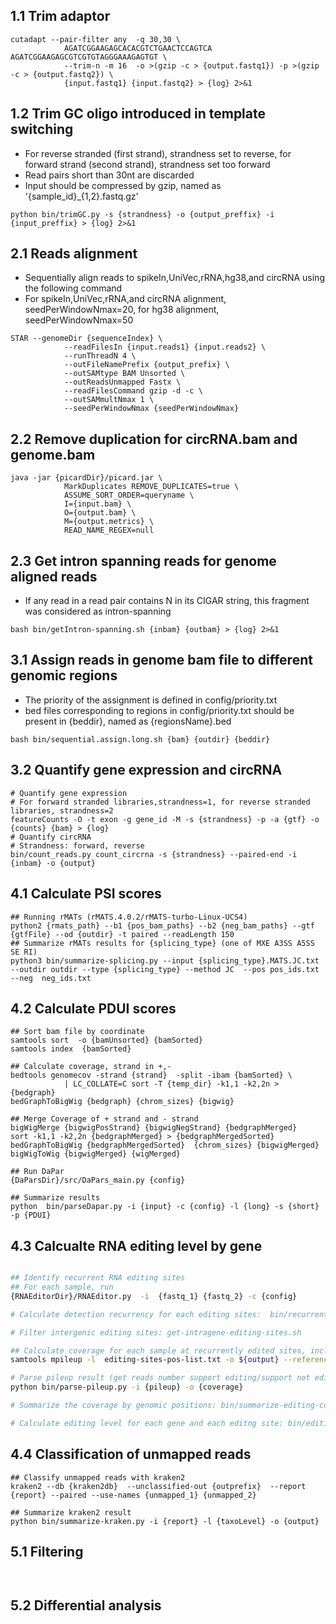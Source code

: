 ## 1.1 Trim adaptor 
```{bash}
cutadapt --pair-filter any  -q 30,30 \
            AGATCGGAAGAGCACACGTCTGAACTCCAGTCA AGATCGGAAGAGCGTCGTGTAGGGAAAGAGTGT \
            --trim-n -m 16  -o >(gzip -c > {output.fastq1}) -p >(gzip -c > {output.fastq2}) \
            {input.fastq1} {input.fastq2} > {log} 2>&1
```
## 1.2 Trim GC oligo introduced in template switching
- For reverse stranded (first strand), strandness set to reverse, for forward strand (second strand), strandness set too forward
- Read pairs short than 30nt are discarded
- Input should be compressed by gzip, named as '{sample_id}_{1,2}.fastq.gz'
```{bash}
python bin/trimGC.py -s {strandness} -o {output_preffix} -i {input_preffix} > {log} 2>&1
```

## 2.1 Reads alignment
- Sequentially align reads to spikeIn,UniVec,rRNA,hg38,and circRNA using the following command
- For spikeIn,UniVec,rRNA,and circRNA alignment, seedPerWindowNmax=20, for hg38 alignment, seedPerWindowNmax=50
```{bash}
STAR --genomeDir {sequenceIndex} \
            --readFilesIn {input.reads1} {input.reads2} \
            --runThreadN 4 \
            --outFileNamePrefix {output_prefix} \
            --outSAMtype BAM Unsorted \
            --outReadsUnmapped Fastx \
            --readFilesCommand gzip -d -c \
            --outSAMmultNmax 1 \
            --seedPerWindowNmax {seedPerWindowNmax}
```

## 2.2 Remove duplication for circRNA.bam and genome.bam
```{bash}
java -jar {picardDir}/picard.jar \
            MarkDuplicates REMOVE_DUPLICATES=true \
            ASSUME_SORT_ORDER=queryname \
            I={input.bam} \
            O={output.bam} \
            M={output.metrics} \
            READ_NAME_REGEX=null
```

## 2.3 Get intron spanning reads for genome aligned reads
- If any read in a read pair contains N in its CIGAR string, this fragment was considered as intron-spanning
```{bash}
bash bin/getIntron-spanning.sh {inbam} {outbam} > {log} 2>&1
```

## 3.1 Assign reads in genome bam file to different genomic regions
- The priority of the assignment is defined in config/priority.txt
- bed files corresponding to regions in config/priority.txt should be present in {beddir}, named as {regionsName}.bed
```{bash}
bash bin/sequential.assign.long.sh {bam} {outdir} {beddir}
```

## 3.2 Quantify gene expression and circRNA
```{bash}
# Quantify gene expression
# For forward stranded libraries,strandness=1, for reverse stranded libraries, strandness=2 
featureCounts -O -t exon -g gene_id -M -s {strandness} -p -a {gtf} -o {counts} {bam} > {log}
# Quantify circRNA 
# Strandness: forward, reverse
bin/count_reads.py count_circrna -s {strandness} --paired-end -i {inbam} -o {output}
```

## 4.1 Calculate PSI scores
```{bash}
## Running rMATs (rMATS.4.0.2/rMATS-turbo-Linux-UCS4)
python2 {rmats_path} --b1 {pos_bam_paths} --b2 {neg_bam_paths} --gtf {gtfFile} --od {outdir} -t paired --readLength 150
## Summarize rMATs results for {splicing_type} (one of MXE A3SS A5SS SE RI)
python3 bin/summarize-splicing.py --input {splicing_type}.MATS.JC.txt  --outdir outdir --type {splicing_type} --method JC  --pos pos_ids.txt  --neg  neg_ids.txt
```

## 4.2 Calculate PDUI scores
```{bash}
## Sort bam file by coordinate
samtools sort  -o {bamUnsorted} {bamSorted}
samtools index  {bamSorted}

## Calculate coverage, strand in +,-
bedtools genomecov -strand {strand}  -split -ibam {bamSorted} \
            | LC_COLLATE=C sort -T {temp_dir} -k1,1 -k2,2n > {bedgraph}
bedGraphToBigWig {bedgraph} {chrom_sizes} {bigwig}

## Merge Coverage of + strand and - strand
bigWigMerge {bigwigPosStrand} {bigwigNegStrand} {bedgraphMerged}
sort -k1,1 -k2,2n {bedgraphMerged} > {bedgraphMergedSorted}
bedGraphToBigWig {bedgraphMergedSorted}  {chrom_sizes} {bigwigMerged}
bigWigToWig {bigwigMerged} {wigMerged}

## Run DaPar
{DaParsDir}/src/DaPars_main.py {config}

## Summarize results
python  bin/parseDapar.py -i {input} -c {config} -l {long} -s {short} -p {PDUI}

```

## 4.3 Calcualte RNA editing level by gene
```bash

## Identify recurrent RNA editing sites
## For each sample, run
{RNAEditorDir}/RNAEditor.py  -i  {fastq_1} {fastq_2} -c {config}

# Calculate detection recurrency for each editing sites:  bin/recurrent-editing.py

# Filter intergenic editing sites: get-intragene-editing-sites.sh

## Calculate coverage for each sample at recurrently edited sites, include samples which no editing events were reported by RNAEditor
samtools mpileup -l  editing-sites-pos-list.txt -o ${output} --reference ${ref} ${bam}

# Parse pileup result (get reads number support editing/support not editing)
python bin/parse-pileup.py -i {pileup} -o {coverage}

# Summarize the coverage by genomic positions: bin/summarize-editing-coverage.py

# Calculate editing level for each gene and each editng site: bin/editing-level.py 
```

## 4.4 Classification of unmapped reads
```{bash}
## Classify unmapped reads with kraken2
kraken2 --db {kraken2db}  --unclassified-out {outprefix}  --report {report} --paired --use-names {unmapped_1} {unmapped_2}

## Summarize kraken2 result
python bin/summarize-kraken.py -i {report} -l {taxoLevel} -o {output}

```

## 5.1 Filtering
```


```

## 5.2 Differential analysis
